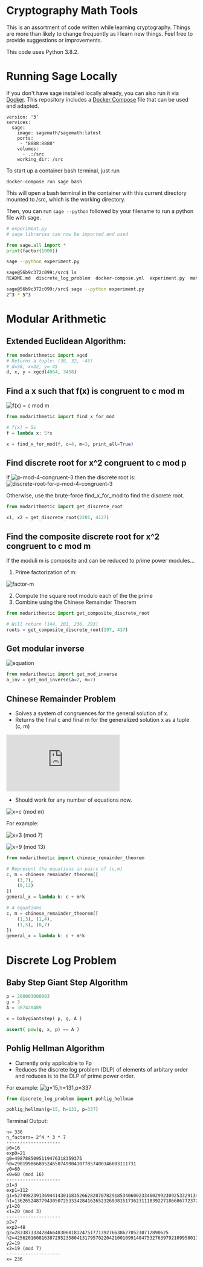 # Cryptography Math Tools

This is an assortment of code written while learning cryptography.
Things are more than likely to change frequently as I learn new things.
Feel free to provide suggestions or improvements.

This code uses Python 3.8.2.

# Running Sage Locally
If you don't have sage installed locally already, you can also run it via [Docker](https://www.docker.com/get-started). This repository includes a [Docker Compose](https://docs.docker.com/compose/gettingstarted/) file that can be used and adapted.

```
version: '3'
services:
  sage:
    image: sagemath/sagemath:latest
    ports:
     - "8888:8888"
    volumes:
      - .:/src
    working_dir: /src
```

To start up a container bash terminal, just run
```
docker-compose run sage bash
```
This will open a bash terminal in the container with this current directory mounted to /src, which is the working directory.

Then, you can run `sage --python` followed by your filename to run a python file with sage.
```python
# experiment.py
# sage libraries can now be imported and used

from sage.all import *
print(factor(1000))
```

```bash
sage --python experiment.py
```

```bash
sage@56b9c372c099:/src$ ls
README.md  discrete_log_problem  docker-compose.yml  experiment.py  matrices.py  modarithmetic  utils.py

sage@56b9c372c099:/src$ sage --python experiment.py
2^3 * 5^3
```


# Modular Arithmetic

## Extended Euclidean Algorithm:
```python
from modarithmetic import xgcd
# Returns a tuple: (38, 32, -45)
# d=38, x=32, y=-45
d, x, y = xgcd(4864, 3458) 
```

## Find a x such that f(x) is congruent to c mod m
![f(x) = c mod m](https://latex.codecogs.com/svg.latex?f(x)\equiv%20c%20\mod%20m)
```python
from modarithmetic import find_x_for_mod

# f(x) = 5x
f = lambda x: 5*x 

x = find_x_for_mod(f, c=4, m=3, print_all=True)
```
## Find discrete root for x^2 congruent to c mod p
If  ![p-mod-4-congruent-3](https://latex.codecogs.com/svg.latex?p%20\equiv%203%20\mod%204)   then the discrete root is:  
![discrete-root-for-p-mod-4-congruent-3](https://latex.codecogs.com/svg.latex?x=\pm%20c^{\frac{p+1}{4}}\mod%20p)

Otherwise, use the brute-force find_x_for_mod to find the discrete root.
```python
from modarithmetic import get_discrete_root

x1, x2 = get_discrete_root(2201, 4127)
```

## Find the composite discrete root for x^2 congruent to c mod m
If the moduli m is composite and can be reduced to prime power modules...
1. Prime factorization of m:  

![factor-m](https://latex.codecogs.com/svg.latex?m=p_1^{a_1}%20\cdots%20p_k^{a_k})

2. Compute the square root modulo each of the the prime
3. Combine using the Chinese Remainder Theorem

```python
from modarithmetic import get_composite_discrete_root

# Will return [144, 201, 236, 293]
roots = get_composite_discrete_root(197, 437)
```

## Get modular inverse
![equation](https://latex.codecogs.com/svg.latex?a%20\bullet%20a^{-1}%20%20\equiv%201%20(mod%20m))
```python
from modarithmetic import get_mod_inverse
a_inv = get_mod_inverse(a=2, m=7)
```

## Chinese Remainder Problem
* Solves a system of congruences for the general solution of x.
* Returns the final c and final m for the generalized solution x as a tuple (c, m)

![x=c+mk](https://latex.codecogs.com/svg.latex?x=c%20+%20mk)

* Should work for any number of equations now.

![x=c (mod m)](https://latex.codecogs.com/svg.latex?x%20\equiv%20c%20\mod%20m)

For example:

![x=3 (mod 7)](https://latex.codecogs.com/svg.latex?x%20\equiv%203%20\mod%207)

![x=9 (mod 13)](https://latex.codecogs.com/svg.latex?x%20\equiv%209%20\mod%2013)

```python
from modarithmetic import chinese_remainder_theorem

# Represent the equations in pairs of (c,m)
c, m = chinese_remainder_theorem([ 
    (3,7), 
    (9,13) 
])
general_x = lambda k: c + m*k

# 4 equations
c, m = chinese_remainder_theorem([
    (1,3), (1,4), 
    (1,5), (0,7)
])
general_x = lambda k: c + m*k
```

# Discrete Log Problem
## Baby Step Giant Step Algorithm
```python
p = 200003000003
g = 3
A = 387420489

x = babygiantstep( p, g, A )

assert( pow(g, x, p) == A )
```
## Pohlig Hellman Algorithm
* Currently only applicable to Fp
* Reduces the discrete log problem (DLP) of elements of arbitary order and reduces is to the DLP of prime power order.

For example:
![g=15,h=131,p=337](https://latex.codecogs.com/svg.latex?15^{x}%20\equiv%20131%20\mod%20337)

```python
from discrete_log_problem import pohlig_hellman

pohlig_hellman(g=15, h=131, p=337)
```

Terminal Output:
```
n= 336
n_factors= 2^4 * 3 * 7
--------------------
p0=16
exp0=21
g0=4987885095119476318359375
h0=290199866805246507499041077857400346603111731
y0=60
x0=60 (mod 16)
--------------------
p1=3
exp1=112
g1=527498239136944143011835266282070782918534060023346029923092533291348073833388315816706457851703593320280560874380171298980712890625
h1=1362652487794305072533342841626523269381517362311183922718660677237200246515771042225328028259800909540500683767373213278113598345531550833789248253352735012508378740470544110793410298513818508835741654961778574600025940702716062123104961
y1=20
x1=20 (mod 3)
--------------------
p2=7
exp2=48
g2=283387333428466483068181247517713927663862705230712890625
h2=425620160816387295235804131795702204210010991404753276397921099580173916714524850438751065515767381441
y2=19
x2=19 (mod 7)
--------------------
x= 236
```